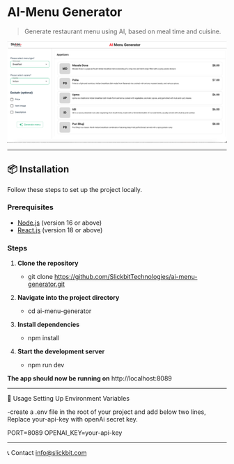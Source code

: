 
# AI-Menu Generator

> Generate restaurant menu using AI, based on meal time and cuisine.

![Screenshot of Project](./src/client/assets/project-screenshot.png)

---

## 📦 Installation

Follow these steps to set up the project locally.

### Prerequisites

- [Node.js](https://nodejs.org/) (version 16 or above)
- [React.js](https://react.dev/) (version 18 or above)

### Steps

1. **Clone the repository**
   - git clone https://github.com/SlickbitTechnologies/ai-menu-generator.git
  
2. **Navigate into the project directory**
    - cd ai-menu-generator

3. **Install dependencies**
    - npm install

4. **Start the development server**
    - npm run dev

**The app should now be running on** http://localhost:8089

---

🧩 Usage
Setting Up Environment Variables

-create a .env file in the root of your project and add below two lines, Replace your-api-key with openAi secret key.

PORT=8089
OPENAI_KEY=your-api-key

---

📞 Contact
info@slickbit.com
